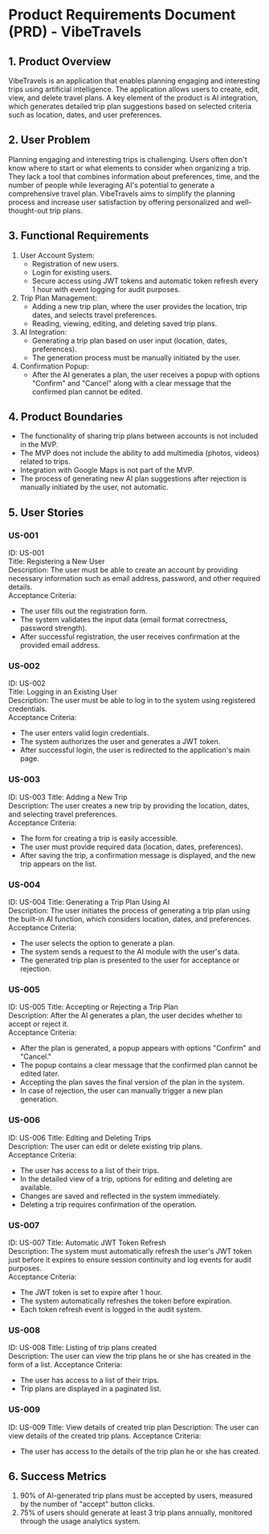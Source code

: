 # Product Requirements Document (PRD) - VibeTravels

## 1. Product Overview
VibeTravels is an application that enables planning engaging and interesting trips using artificial intelligence. The application allows users to create, edit, view, and delete travel plans. A key element of the product is AI integration, which generates detailed trip plan suggestions based on selected criteria such as location, dates, and user preferences.

## 2. User Problem
Planning engaging and interesting trips is challenging. Users often don't know where to start or what elements to consider when organizing a trip. They lack a tool that combines information about preferences, time, and the number of people while leveraging AI's potential to generate a comprehensive travel plan. VibeTravels aims to simplify the planning process and increase user satisfaction by offering personalized and well-thought-out trip plans.

## 3. Functional Requirements
1. User Account System:
   - Registration of new users.
   - Login for existing users.
   - Secure access using JWT tokens and automatic token refresh every 1 hour with event logging for audit purposes.
2. Trip Plan Management:
   - Adding a new trip plan, where the user provides the location, trip dates, and selects travel preferences.
   - Reading, viewing, editing, and deleting saved trip plans.
3. AI Integration:
   - Generating a trip plan based on user input (location, dates, preferences).
   - The generation process must be manually initiated by the user.
4. Confirmation Popup:
   - After the AI generates a plan, the user receives a popup with options "Confirm" and "Cancel" along with a clear message that the confirmed plan cannot be edited.

## 4. Product Boundaries
- The functionality of sharing trip plans between accounts is not included in the MVP.
- The MVP does not include the ability to add multimedia (photos, videos) related to trips.
- Integration with Google Maps is not part of the MVP.
- The process of generating new AI plan suggestions after rejection is manually initiated by the user, not automatic.

## 5. User Stories

### US-001
ID: US-001  
Title: Registering a New User  
Description: The user must be able to create an account by providing necessary information such as email address, password, and other required details.  
Acceptance Criteria:
- The user fills out the registration form.
- The system validates the input data (email format correctness, password strength).
- After successful registration, the user receives confirmation at the provided email address.

### US-002
ID: US-002  
Title: Logging in an Existing User  
Description: The user must be able to log in to the system using registered credentials.  
Acceptance Criteria:
- The user enters valid login credentials.
- The system authorizes the user and generates a JWT token.
- After successful login, the user is redirected to the application's main page.

### US-003
ID: US-003 
Title: Adding a New Trip  
Description: The user creates a new trip by providing the location, dates, and selecting travel preferences.  
Acceptance Criteria:
- The form for creating a trip is easily accessible.
- The user must provide required data (location, dates, preferences).
- After saving the trip, a confirmation message is displayed, and the new trip appears on the list.

### US-004
ID: US-004 
Title: Generating a Trip Plan Using AI  
Description: The user initiates the process of generating a trip plan using the built-in AI function, which considers location, dates, and preferences.  
Acceptance Criteria:
- The user selects the option to generate a plan.
- The system sends a request to the AI module with the user's data.
- The generated trip plan is presented to the user for acceptance or rejection.

### US-005
ID: US-005
Title: Accepting or Rejecting a Trip Plan  
Description: After the AI generates a plan, the user decides whether to accept or reject it.  
Acceptance Criteria:
- After the plan is generated, a popup appears with options "Confirm" and "Cancel."
- The popup contains a clear message that the confirmed plan cannot be edited later.
- Accepting the plan saves the final version of the plan in the system.
- In case of rejection, the user can manually trigger a new plan generation.

### US-006
ID: US-006
Title: Editing and Deleting Trips  
Description: The user can edit or delete existing trip plans.  
Acceptance Criteria:
- The user has access to a list of their trips.
- In the detailed view of a trip, options for editing and deleting are available.
- Changes are saved and reflected in the system immediately.
- Deleting a trip requires confirmation of the operation.

### US-007
ID: US-007
Title: Automatic JWT Token Refresh  
Description: The system must automatically refresh the user's JWT token just before it expires to ensure session continuity and log events for audit purposes.  
Acceptance Criteria:
- The JWT token is set to expire after 1 hour.
- The system automatically refreshes the token before expiration.
- Each token refresh event is logged in the audit system.

### US-008
ID: US-008
Title: Listing of trip plans created  
Description: The user can view the trip plans he or she has created in the form of a list.
Acceptance Criteria:
- The user has access to a list of their trips.
- Trip plans are displayed in a paginated list.

### US-009
ID: US-009
Title: View details of created trip plan 
Description: The user can view details of the created trip plans.
Acceptance Criteria:
- The user has access to the details of the trip plan he or she has created.


## 6. Success Metrics
1. 90% of AI-generated trip plans must be accepted by users, measured by the number of "accept" button clicks.
2. 75% of users should generate at least 3 trip plans annually, monitored through the usage analytics system.
